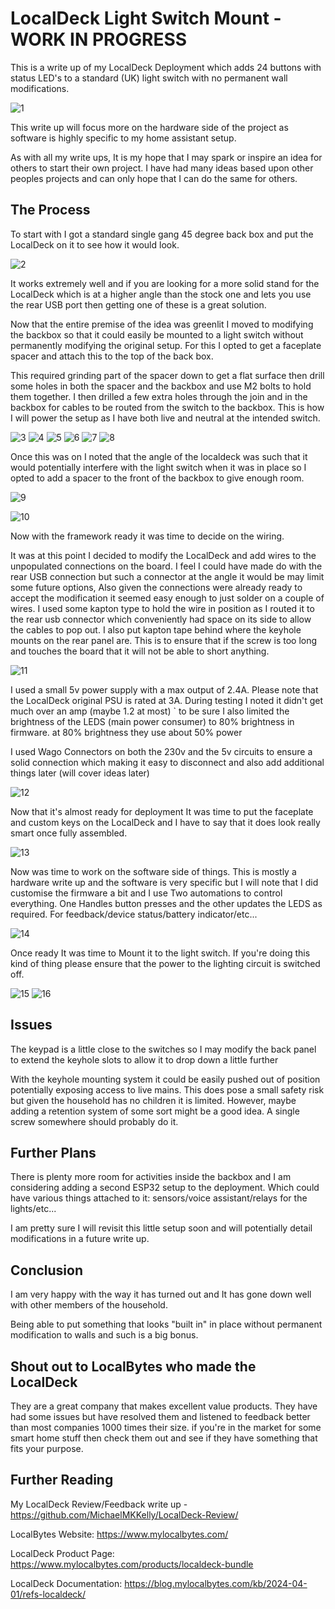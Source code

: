 # LocalDeck Light Switch Mount - WORK IN PROGRESS

This is a write up of my LocalDeck Deployment which adds 24 buttons with status LED's to a standard (UK) light switch with no permanent wall modifications.

![1](in-position-wide-angle.png)

This write up will focus more on the hardware side of the project as software is highly specific to my home assistant setup.

As with all my write ups, It is my hope that I may spark or inspire an idea for others to start their own project. I have had many ideas based upon other peoples projects and can only hope that I can do the same for others.

## The Process

To start with I got a standard single gang 45 degree back box and put the LocalDeck on it to see how it would look.

![2](localdeck-on-45-backbox.png)

It works extremely well and if you are looking for a more solid stand for the LocalDeck which is at a higher angle than the stock one and lets you use the rear USB port then getting one of these is a great solution.

Now that the entire premise of the idea was greenlit I moved to modifying the backbox so that it could easily be mounted to a light switch without permanently modifying the original setup. For this I opted to get a faceplate spacer and attach this to the top of the back box.

This required grinding part of the spacer down to get a flat surface then drill some holes in both the spacer and the backbox and use M2 bolts to hold them together. I then drilled a few extra holes through the join and in the backbox for cables to be routed from the switch to the backbox. This is how I will power the setup as I have both live and neutral at the intended switch.

![3](backbox-spacer-prejoin.png)
![4](modified-spacer.png)
![5](drilled-backbox-with-spacer.png)
![6](bolted-backbox-and-spacer.png)
![7](backbox-space-joined.png)
![8](backbox-spacer-cable-holes.png)

Once this was on I noted that the angle of the localdeck was such that it would potentially interfere with the light switch when it was in place so I opted to add a spacer to the front of the backbox to give enough room.

![9](localdeck-on-joined-with-without-spacer.png)

![10](complete-frame.png)

Now with the framework ready it was time to decide on the wiring.

It was at this point I decided to modify the LocalDeck and add wires to the unpopulated connections on the board. I feel I could have made do with the rear USB connection but such a connector at the angle it would be may limit some future options, Also given the connections were already ready to accept the modification it seemed easy enough to just solder on a couple of wires. I used some kapton type to hold the wire in position as I routed it to the rear usb connector which conveniently had space on its side to allow the cables to pop out. I also put kapton tape behind where the keyhole mounts on the rear panel are. This is to ensure that if the screw is too long and touches the board that it will not be able to short anything.

![11](modified-localdeck.png)

I used a small 5v power supply with a max output of 2.4A. Please note that the LocalDeck original PSU is rated at 3A. During testing I noted it didn't get much over an amp (maybe 1.2 at most) ` to be sure I also limited the brightness of the LEDS (main power consumer) to 80% brightness in firmware. at 80% brightness they use about 50% power

I used Wago Connectors on both the 230v and the 5v circuits to ensure a solid connection which making it easy to disconnect and also add additional things later (will cover ideas later)

![12](wiring-in-place.png)

Now that it's almost ready for deployment It was time to put the faceplate and custom keys on the LocalDeck and I have to say that it does look really smart once fully assembled.

![13](fully-built-localdeck-in-place.png)

Now was time to work on the software side of things. This is mostly a hardware write up and the software is very specific but I will note that I did customise the firmware a bit and I use Two automations to control everything. One Handles button presses and the other updates the LEDS as required. For feedback/device status/battery indicator/etc...

![14](fully-built-localdeck-in-place-with-leds.png)

Once ready It was time to Mount it to the light switch. If you're doing this kind of thing please ensure that the power to the lighting circuit is switched off.

![15](in-position-close-up.png)
![16](in-position-angle.png)

## Issues

The keypad is a little close to the switches so I may modify the back panel to extend the keyhole slots to allow it to drop down a little further

With the keyhole mounting system it could be easily pushed out of position potentially exposing access to live mains. This does pose a small safety risk but given the household has no children it is limited. However, maybe adding a retention system of some sort might be a good idea. A single screw somewhere should probably do it.

## Further Plans

There is plenty more room for activities inside the backbox and I am considering adding a second ESP32 setup to the deployment. Which could have various things attached to it: sensors/voice assistant/relays for the lights/etc...

I am pretty sure I will revisit this little setup soon and will potentially detail modifications in a future write up.

## Conclusion

I am very happy with the way it has turned out and It has gone down well with other members of the household.

Being able to put something that looks "built in" in place without permanent modification to walls and such is a big bonus.

## Shout out to LocalBytes who made the LocalDeck

They are a great company that makes excellent value products. They have had some issues but have resolved them and listened to feedback better than most companies 1000 times their size. if you're in the market for some smart home stuff then check them out and see if they have something that fits your purpose.

## Further Reading

My LocalDeck Review/Feedback write up - https://github.com/MichaelMKKelly/LocalDeck-Review/

LocalBytes Website: https://www.mylocalbytes.com/

LocalDeck Product Page: https://www.mylocalbytes.com/products/localdeck-bundle

LocalDeck Documentation: https://blog.mylocalbytes.com/kb/2024-04-01/refs-localdeck/
